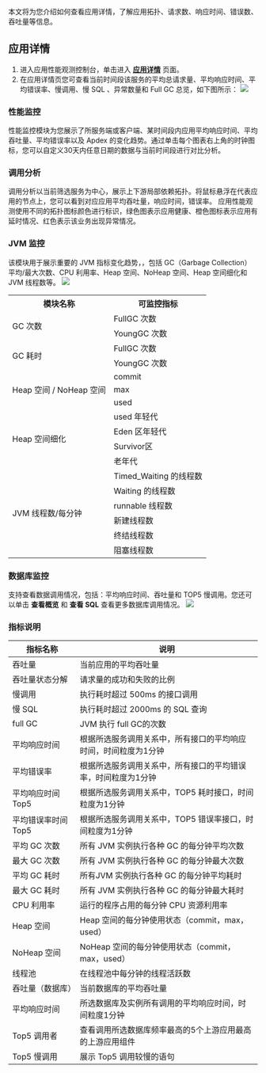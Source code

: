 本文将为您介绍如何查看应用详情，了解应用拓扑、请求数、响应时间、错误数、吞吐量等信息。

## 应用详情
1. 进入应用性能观测控制台，单击进入 [**应用详情**](https://console.cloud.tencent.com/apm/monitor/application) 页面。
2. 在应用详情页您可查看当前时间段该服务的平均总请求量、平均响应时间、平均错误率、慢调用、慢 SQL 、异常数量和 Full GC 总览，如下图所示：
![](https://qcloudimg.tencent-cloud.cn/raw/e9c7d215a89e944f77b1b0c4222bb522.png)

### 性能监控

性能监控模块为您展示了所服务端或客户端、某时间段内应用平均响应时间、平均吞吐量、平均错误率以及 Apdex 的变化趋势。通过单击每个图表右上角的时钟图标，您可以自定义30天内任意日期的数据与当前时间段进行对比分析。


### 调用分析
调用分析以当前筛选服务为中心，展示上下游局部依赖拓扑。将鼠标悬浮在代表应用的节点上，您可以看到对应应用平均吞吐量，响应时间，错误率。
应用性能观测使用不同的拓扑图标颜色进行标识，绿色图表示应用健康、橙色图标表示应用有延时情况、红色表示该业务出现异常情况。



### JVM 监控
该模块用于展示重要的 JVM 指标变化趋势，，包括 GC（Garbage Collection）平均/最大次数、CPU 利用率、Heap 空间、NoHeap 空间、Heap 空间细化和 JVM 线程数等。
![](https://qcloudimg.tencent-cloud.cn/raw/37d7ed38b97894a40366262b2972466b.png)
<table>
 <tr>
<th>模块名称</th>
<th>可监控指标</th>
</tr>
 <tr>
        <td rowspan="2">GC 次数</td>
        <td>FullGC 次数 </td>
    </tr>
    <tr>
        <td>YoungGC 次数 </td>
    </tr>
    <tr>
        <td rowspan="2">GC 耗时</td>
        <td>FullGC 次数 </td>
    </tr>
    <tr>
        <td>YoungGC 次数 </td>
    </tr>
    <tr>
        <td rowspan="3">Heap 空间 / NoHeap 空间</td>
        <td>commit </td>
    </tr>
        <td>max </td>
    </tr>
    <tr>
        <td>used </td>
    </tr>
    <tr>
        <td rowspan="4">Heap 空间细化</td>
        <td>used 年轻代 </td>
    </tr>
    <tr>
        <td>Eden 区年轻代 </td>
    </tr>
    <tr>
        <td>Survivor区 </td>
    </tr>
    <tr>
        <td>老年代 </td>
    </tr>
    <tr>
        <td rowspan="6">JVM 线程数/每分钟</td>
        <td>Timed_Waiting 的线程数 </td>
    </tr>
    <tr>
        <td>Waiting 的线程数 </td>
    </tr>
    <tr>
        <td>runnable 线程数 </td>
    </tr>
    <tr>
        <td>新建线程数 </td>
    </tr>
    <tr>
        <td>终结线程数 </td>
    </tr>
    <tr>
        <td>阻塞线程数</td>
    </tr>
    </tr>
</table>

### 数据库监控
支持查看数据调用情况，包括：平均响应时间、吞吐量和 TOP5 慢调用。您还可以单击 **查看概览** 和 **查看 SQL** 查看更多数据库调用情况。
![](https://qcloudimg.tencent-cloud.cn/raw/93f65640a46d5334d1aa29ed29fd01b1.png)


### 指标说明

|指标名称 | 说明 | 
|---------|---------|
|吞吐量|当前应用的平均吞吐量|
|吞吐量状态分解|请求量的成功和失败的比例|
|慢调用|执行耗时超过 500ms 的接口调用|
|慢 SQL|执行耗时超过 2000ms 的 SQL 查询|
|full GC|JVM 执行 full GC的次数|
|平均响应时间|根据所选服务调用关系中，所有接口的平均响应时间，时间粒度为1分钟|
|平均错误率|根据所选服务调用关系中，所有接口的平均错误率，时间粒度为1分钟|
|平均响应时间 Top5 |根据所选服务调用关系中，TOP5 耗时接口，时间粒度为1分钟|
|平均错误率时间 Top5|根据所选服务调用关系中，TOP5 错误率接口，时间粒度为1分钟|
|平均 GC 次数|所有 JVM 实例执行各种 GC 的每分钟平均次数|
|最大 GC 次数|所有 JVM  实例执行各种 GC 的每分钟最大次数|
|平均 GC 耗时|所有JVM  实例执行各种 GC 的每分钟平均耗时|
|最大 GC 耗时|所有 JVM 实例执行各种 GC 的每分钟最大耗时|
|CPU 利用率|运行的程序占用的每分钟 CPU 资源利用率|
|Heap 空间| Heap 空间的每分钟使用状态（commit，max，used）|
|NoHeap 空间 |NoHeap 空间的每分钟使用状态（commit，max，used）|
|线程池|在线程池中每分钟的线程活跃数|
| 吞吐量（数据库）              | 当前数据库的平均吞吐量                                         |
| 平均响应时间        | 所选数据库及实例所有调用的平均响应时间，时间粒度1分钟 |
| Top5  调用者 | 查看调用所选数据库频率最高的5个上游应用最高的上游应用组件       |
| Top5 慢调用| 展示 Top5 调用较慢的语句  |


